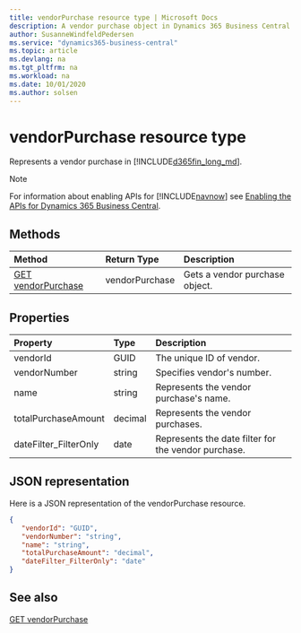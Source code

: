 ```yaml
---
title: vendorPurchase resource type | Microsoft Docs
description: A vendor purchase object in Dynamics 365 Business Central.
author: SusanneWindfeldPedersen
ms.service: "dynamics365-business-central"
ms.topic: article
ms.devlang: na
ms.tgt_pltfrm: na
ms.workload: na
ms.date: 10/01/2020
ms.author: solsen
---
```


# vendorPurchase resource type
Represents a vendor purchase in [!INCLUDE[d365fin_long_md](../../includes/d365fin_long_md.md)].

> [!NOTE]  
> For information about enabling APIs for [!INCLUDE[navnow](../../includes/navnow_md.md)] see [Enabling the APIs for Dynamics 365 Business Central](../enabling-apis-for-dynamics-nav.md).

## Methods
| Method | Return Type|Description |
|:--------------------|:-----------|:-------------------------|
|[GET vendorPurchase](../api/dynamics_vendorPurchase_Get.md)|vendorPurchase|Gets a vendor purchase object.|






## Properties

| Property           | Type   |Description     |
|:-------------------|:-------|:---------------|
|vendorId|GUID|The unique ID of vendor.|
|vendorNumber|string|Specifies vendor's number.|
|name|string|Represents the vendor purchase's name.|
|totalPurchaseAmount|decimal|Represents the vendor purchases.|
|dateFilter_FilterOnly|date|Represents the date filter for the vendor purchase.|


## JSON representation

Here is a JSON representation of the vendorPurchase resource.


```json
{
   "vendorId": "GUID",
   "vendorNumber": "string",
   "name": "string",
   "totalPurchaseAmount": "decimal",
   "dateFilter_FilterOnly": "date"
}
```
## See also

[GET vendorPurchase](../api/dynamics_vendorPurchase_Get.md)   

